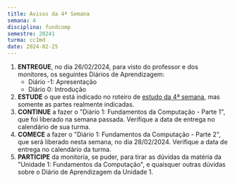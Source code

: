 ```yaml
---
title: Avisos da 4ª Semana
semana: 4
disciplina: fundcomp
semestre: 20241
turma: cc1md
date: 2024-02-25
---
```


1. **ENTREGUE**, no dia 26/02/2024, para visto do professor e dos monitores,
   os seguintes Diários de Aprendizagem:
   * Diário -1: Apresentação
   * Diário 0: Introdução
1. **ESTUDE** o que está indicado no roteiro de [estudo da 4ª
   semana](/disciplinas/fundamentos_computacao/estudo/#re4sem), mas somente as
   partes realmente indicadas.
1. **CONTINUE** a fazer o "Diário 1: Fundamentos da Computação - Parte 1", que
   foi liberado na semana passada. Verifique a data de entrega no calendário
   de sua turma.
1. **COMECE** a fazer o "Diário 1: Fundamentos da Computação - Parte 2", que
   será liberado nesta semana, no dia 28/02/2024. Verifique a data de entrega
   no calendário da turma.
1. **PARTICIPE** da monitoria, se puder, para tirar as dúvidas da matéria da
   "Unidade 1: Fundamentos da Computação", e quaisquer outras dúvidas sobre
   o Diário de Aprendizagem da Unidade 1.

